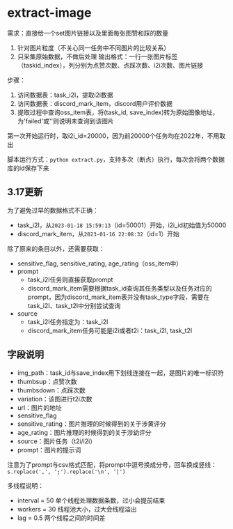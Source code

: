 # extract-image

需求：直接给一个set图片链接以及里面每张图赞和踩的数量
1. 针对图片粒度（不关心同一任务中不同图片的比较关系）
2. 只采集原始数据，不做后处理
输出格式：一行一张图片标签（taskid_index），列分别为点赞次数、点踩次数、i2i次数、图片链接

步骤：
1. 访问数据表：task_i2I，提取i2i数据
2. 访问数据表：discord_mark_item，discord用户评价数据
3. 提取过程中查询oss_item表，将(task_id, save_index)转为原始图像地址，为'failed'或''则说明未查询到该图片

第一次开始运行时，取i2i_id=20000，因为前20000个任务均在2022年，不用取出

脚本运行方式：`python extract.py`，支持多次（断点）执行，每次会将两个数据库的id保存下来

## 3.17更新

为了避免过早的数据格式不正确：
- task_i2I，从`2023-01-18 15:59:13`（id=50001）开始，i2i_id初始值为50000
- discord_mark_item，从`2023-01-16 22:08:32`（id=1）开始

除了原来的条目以外，还需要获取：
- sensitive_flag, sensitive_rating, age_rating（oss_item中）
- prompt
  - task_i2I任务则直接获取prompt
  - discord_mark_item需要根据task_id查询其任务类型以及任务对应的prompt，因为discord_mark_item表并没有task_type字段，需要在task_i2I、task_t2I中分别尝试查询
- source
  - task_i2I任务指定为：task_i2I
  - discord_mark_item任务可能是i2i或者t2i：task_i2I, task_t2I


## 字段说明

- img_path：task_id与save_index用下划线连接在一起，是图片的唯一标识符
- thumbsup：点赞次数
- thumbsdown：点踩次数
- variation：该图进行t2i次数
- url：图片的地址
- sensitive_flag
- sensitive_rating：图片推理的时候得到的关于涉黄评分
- age_rating：图片推理的时候得到的关于涉幼评分
- source：图片任务（t2i/i2i）
- prompt：图片的提示词

注意为了prompt与csv格式匹配，将prompt中逗号换成分号，回车换成竖线：`s.replace(',', ';').replace('\n', '|')`

多线程说明：
- interval = 50     单个线程处理数据条数，过小会提前结束
- workers = 30      线程池大小，过大会线程溢出
- lag = 0.5         两个线程之间的时间差
